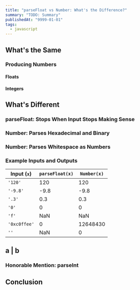 ```yaml
---
title: "parseFloat vs Number: What's the Difference?"
summary: "TODO: Summary"
publishedAt: "9999-01-01"
tags:
  - javascript
---
```


## What's the Same

### Producing Numbers

#### Floats

#### Integers

## What's Different

### parseFloat: Stops When Input Stops Making Sense

### Number: Parses Hexadecimal and Binary

### Number: Parses Whitespace as Numbers

### Example Inputs and Outputs

| Input (`x`)  | `parseFloat(x)` | `Number(x)` |
| ------------ | --------------- | ----------- |
| `'120'`      | 120             | 120         |
| `'-9.8'`     | -9.8            | -9.8        |
| `'.3'`       | 0.3             | 0.3         |
| `'0'`        | 0               | 0           |
| `'f'`        | NaN             | NaN         |
| `'0xc0ffee'` | 0               | 12648430    |
| `''`         | NaN             | 0           |

## a | b

### Honorable Mention: parseInt

## Conclusion
